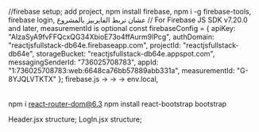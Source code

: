 //firebase setup;
add project,
npm install firebase,
npm i -g firebase-tools,
firebase login,
عشان تربط الفايربيز بالمشروع // For Firebase JS SDK v7.20.0 and later, measurementId is optional
const firebaseConfig = {
  apiKey: "AIzaSyA9fvFFQcxQG34XbioE73o4ffAurm9lPcg",
  authDomain: "reactjsfullstack-db64e.firebaseapp.com",
  projectId: "reactjsfullstack-db64e",
  storageBucket: "reactjsfullstack-db64e.appspot.com",
  messagingSenderId: "736025708783",
  appId: "1:736025708783:web:6648ca76bb57889abb331a",
  measurementId: "G-8YJQLVTKTX"
};
firebase.js → → → env.local,
######

npm i react-router-dom@6.3
npm install react-bootstrap bootstrap

Header.jsx structure;
LogIn.jsx structure;
